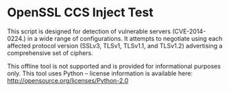 OpenSSL CCS Inject Test
=======================

This script is designed for detection of vulnerable servers (CVE-2014-0224.)  in a wide range of configurations.  It attempts to negotiate using each affected protocol version (SSLv3, TLSv1, TLSv1.1, and TLSv1.2) advertising a comprehensive set of ciphers.


This offline tool is not supported and is provided for informational purposes only.
This tool uses Python – license information is available here: http://opensource.org/licenses/Python-2.0

